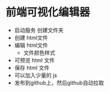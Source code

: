 # 前端可视化编辑器

- 启动服务 创建文件夹
- 创建 html文件
- 编辑 html文件
  - 文件颜色样式
- 可预览 html 文件
- 保存 html 文件
- 可以加入少量的 js
- 发布到github上，然后github自动拉取
